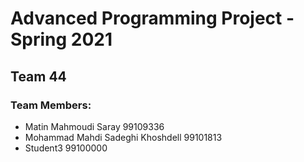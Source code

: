 # Advanced Programming Project - Spring 2021
## Team 44

### Team Members:
- Matin Mahmoudi Saray 99109336
- Mohammad Mahdi Sadeghi Khoshdell 99101813
- Student3 99100000
